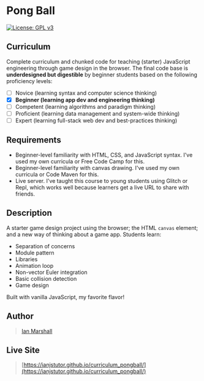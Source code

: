 # Pong Ball

[![License: GPL v3](https://img.shields.io/badge/License-GPLv3-blue.svg)](https://www.gnu.org/licenses/gpl-3.0)

## Curriculum

Complete curriculum and chunked code for teaching (starter) JavaScript engineering through game design in the browser. The final code base is **underdesigned but digestible** by beginner students based on the following proficiency levels:
- [ ] Novice (learning syntax and computer science thinking)
- [x] **Beginner (learning app dev and engineering thinking)**
- [ ] Competent (learning algorithms and paradigm thinking)
- [ ] Proficient (learning data management and system-wide thinking)
- [ ] Expert (learning full-stack web dev and best-practices thinking)

## Requirements

* Beginner-level familiarity with HTML, CSS, and JavaScript syntax. I've used my own curricula or Free Code Camp for this.
* Beginner-level familiarity with canvas drawing. I've used my own curricula or Code Maven for this.
* Live server. I've taught this course to young students using Glitch or Repl, which works well because learners get a live URL to share with friends.

## Description

A starter game design project using the browser; the HTML <code>canvas</code> element; and a new way of thinking about a game app. Students learn:
* Separation of concerns
* Module pattern
* Libraries
* Animation loop
* Non-vector Euler integration
* Basic collision detection
* Game design

Built with vanilla JavaScript, my favorite flavor!

## Author

> [Ian Marshall](https://ianjstutor.github.io/ian-marshall/)

## Live Site

> [https://ianjstutor.github.io/curriculum_pongball/](https://ianjstutor.github.io/curriculum_pongball/)